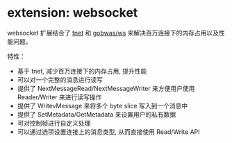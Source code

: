 # extension: websocket 

websocket 扩展结合了 [tnet](https://trpc.group/trpc-go/tnet) 和 [gobwas/ws](https://github.com/gobwas/ws) 来解决百万连接下的内存占用以及性能问题。


特性：

* 基于 tnet, 减少百万连接下的内存占用, 提升性能
* 可以对一个完整的消息进行读写
* 提供了 NextMessageRead/NextMessageWriter 来方便用户使用 Reader/Writer 来进行读写操作
* 提供了 WritevMessage 来将多个 byte slice 写入到一个消息中
* 提供了 SetMetadata/GetMetadata 来设置用户的私有数据
* 可对控制帧进行自定义处理
* 可以通过选项设置连接上的消息类型, 从而直接使用 Read/Write API
